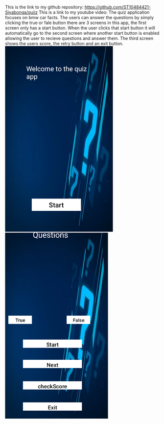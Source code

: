 This is the link to my github repository: https://github.com/ST10484421-Siyabonga/quiiz
This is a link to my youtube video:
The quiz application focuses on bmw car facts. The users can answer the questions by simply clicking the true or fale button
there are 3 screens in this app, the first screen only has a start button. When the user clicks that start button it will 
automatically go to the second screen where another start button is enabled allowing the user to recieve questions and answer them.
The third screen shows the users score, the retry button and an exit button.
![image alt](https://github.com/ST10484421-Siyabonga/quiiz/blob/66d3736f473c236a3fa0b8bd6133dc33b2c20617/firstscreenlayout.png)
![image alt](https://github.com/ST10484421-Siyabonga/quiiz/blob/e9e6e80c6d7271299f3cf7854701fc2be480bb05/questions%20layout.png)
